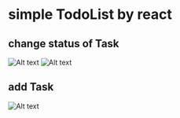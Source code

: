 # simple TodoList by react
## change status of Task
![Alt text](https://github.com/wenzhi666/homework/blob/master/homework4/pic/1.png)
![Alt text](https://github.com/wenzhi666/homework/blob/master/homework4/pic/2.png)
## add Task
![Alt text](https://github.com/wenzhi666/homework/blob/master/homework4/pic/3.png)
